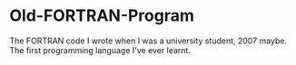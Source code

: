 # Old-FORTRAN-Program
The FORTRAN code I wrote when I was a university student, 2007 maybe. The first programming language I've ever learnt.
